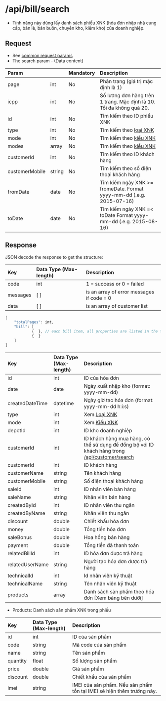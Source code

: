# /api/bill/search

* Tính năng này dùng lấy danh sách phiếu XNK \(hóa đơn nhập nhà cung cấp, bán lẻ, bán buôn, chuyển kho, kiểm kho\) của doanh nghiệp.

## Request

* See [common request params](../getting-started/api.md#request)
* The search param - \(Data content\)

| Param |  | Mandatory | Description |
| :--- | :--- | :--- | :--- |
| page | int | No | Phân trang \(giá trị mặc định là 1\) |
| icpp | int | No | Số lượng đơn hàng trên 1 trang. Mặc định là 10. Tối đa không quá 20. |
| id | int | No | Tìm kiếm theo ID phiếu XNK |
| type | int | No | Tìm kiếm theo [loại XNK](../getting-started/glossary.md#inventory) |
| mode | int | No | Tìm kiếm theo [kiểu XNK](../getting-started/glossary.md#inventory) |
| modes | array | No | Tìm kiếm theo [kiểu XNK](../getting-started/glossary.md#inventory) |
| customerId | int | No | Tìm kiếm theo ID khách hàng |
| customerMobile | string | No | Tìm kiếm theo số điện thoại khách hàng |
| fromDate | date | No | Tìm kiếm ngày XNK &gt;= fromeDate. Format yyyy-mm-dd \(.e.g. 2015-07-16\) |
| toDate | date | No | Tìm kiếm ngày XNK =&lt; toDate Format yyyy-mm-dd \(.e.g. 2015-08-16\) |

## Response

JSON decode the response to get the structure:

| Key | Data Type \(Max-length\) | Description |
| :--- | :--- | :--- |
| code | int | 1 = success or 0 = failed |
| messages | \[ \] | is an array of error messages if code = 0 |
| data | \[ \] | is an array of customer list |

```javascript
[
    "totalPages": int,
    "bill": [
            {  }, // each bill item, all properties are listed in the table below
            {  }
    ]
]
```

| Key | Data Type \(Max-length\) | Description |
| :--- | :--- | :--- |
| id | int | ID của hóa đơn |
| date | date | Ngày xuất nhập kho \(format: yyyy-mm-dd\) |
| createdDateTime | datetime | Ngày giờ tạo hóa đơn \(format: yyyy-mm-dd h:i:s\) |
| type | int | Xem [Loại XNK](../getting-started/glossary.md#inventory) |
| mode | int | Xem [Kiểu XNK](../getting-started/glossary.md#inventory) |
| depotId | int | ID kho doanh nghiệp |
| customerId | int | ID khách hàng mua hàng, có thể sử dụng để đồng bộ với ID khách hàng trong [/api/customer/search](search-1.md) |
| customerId | int | ID khách hàng |
| customerName | string | Tên khách hàng |
| customerMobile | string | Số điện thoại khách hàng |
| saleId | int | ID nhân viên bán hàng |
| saleName | string | Nhân viên bán hàng |
| createdById | int | ID nhân viên thu ngân |
| createdByName | string | Nhân viên thu ngân |
| discount | double | Chiết khấu hóa đơn |
| money | double | Tổng tiền hóa đơn |
| saleBonus | double | Hoa hồng bán hàng |
| payment | double | Tổng tiền đã thanh toán |
| relatedBillId | int | ID hóa đơn được trả hàng |
| relatedUserName | string | Người tạo hóa đơn được trả hàng |
| technicalId | int | Id nhân viên kỹ thuật |
| technicalName | string | Tên nhân viên kỹ thuật |
| products | array | Danh sách sản phẩm theo hóa đơn \[Xem bảng bên dưới\] |

* Products: Danh sách sản phẩm XNK trong phiếu

| Key | Data Type \(Max-length\) | Description |
| :--- | :--- | :--- |
| id | int | ID của sản phẩm |
| code | string | Mã code của sản phẩm |
| name | string | Tên sản phẩm |
| quantity | float | Số lượng sản phẩm |
| price | double | Giá sản phẩm |
| discount | double | Chiết khấu của sản phẩm |
| imei | string | IMEI của sản phẩm. Nếu sản phẩm tồn tại IMEI sẽ hiện thêm trường này. |

